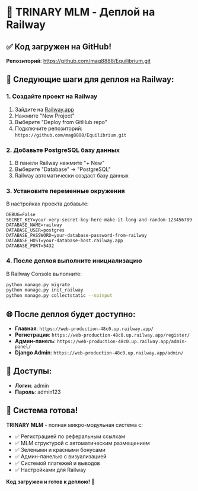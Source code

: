 # 🚀 TRINARY MLM - Деплой на Railway

## ✅ Код загружен на GitHub!
**Репозиторий**: https://github.com/mag8888/Equilibrium.git

## 🎯 Следующие шаги для деплоя на Railway:

### 1. Создайте проект на Railway
1. Зайдите на [Railway.app](https://railway.app)
2. Нажмите "New Project"
3. Выберите "Deploy from GitHub repo"
4. Подключите репозиторий: `https://github.com/mag8888/Equilibrium.git`

### 2. Добавьте PostgreSQL базу данных
1. В панели Railway нажмите "+ New"
2. Выберите "Database" → "PostgreSQL"
3. Railway автоматически создаст базу данных

### 3. Установите переменные окружения
В настройках проекта добавьте:

```
DEBUG=False
SECRET_KEY=your-very-secret-key-here-make-it-long-and-random-123456789
DATABASE_NAME=railway
DATABASE_USER=postgres
DATABASE_PASSWORD=your-database-password-from-railway
DATABASE_HOST=your-database-host.railway.app
DATABASE_PORT=5432
```

### 4. После деплоя выполните инициализацию
В Railway Console выполните:

```bash
python manage.py migrate
python manage.py init_railway
python manage.py collectstatic --noinput
```

## 🌐 После деплоя будет доступно:

- **Главная**: `https://web-production-48c0.up.railway.app/`
- **Регистрация**: `https://web-production-48c0.up.railway.app/register/`
- **Админ-панель**: `https://web-production-48c0.up.railway.app/admin-panel/`
- **Django Admin**: `https://web-production-48c0.up.railway.app/admin/`

## 👤 Доступы:
- **Логин**: admin
- **Пароль**: admin123

## 🎉 Система готова!

**TRINARY MLM** - полная микро-модульная система с:
- ✅ Регистрацией по реферальным ссылкам
- ✅ MLM структурой с автоматическим размещением
- ✅ Зелеными и красными бонусами
- ✅ Админ-панелью с визуализацией
- ✅ Системой платежей и выводов
- ✅ Настройками для Railway

**Код загружен и готов к деплою!** 🚀
